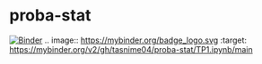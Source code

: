 # proba-stat
[![Binder](https://mybinder.org/badge_logo.svg)](https://mybinder.org/v2/gh/tasnime04/proba-stat/TP1.ipynb/main)
.. image:: https://mybinder.org/badge_logo.svg
 :target: https://mybinder.org/v2/gh/tasnime04/proba-stat/TP1.ipynb/main
